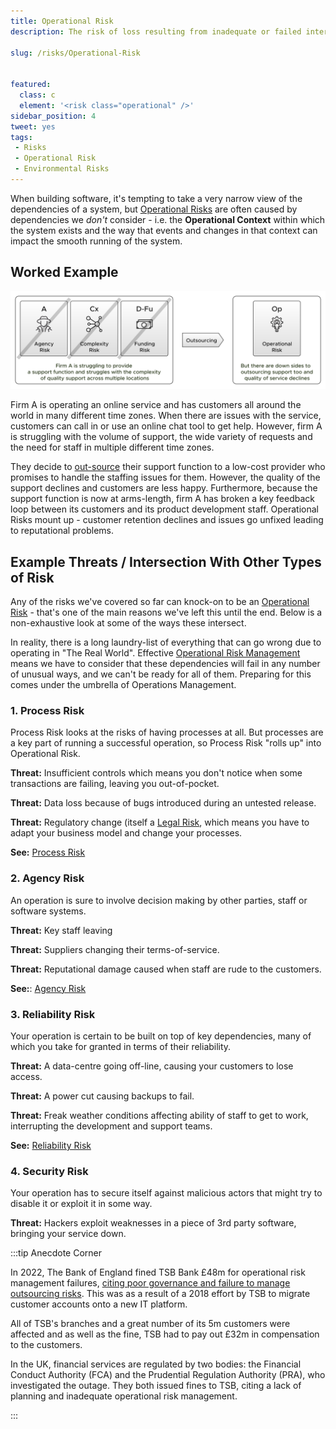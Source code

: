```yaml
---
title: Operational Risk
description: The risk of loss resulting from inadequate or failed internal processes, people and systems or from external events.

slug: /risks/Operational-Risk


featured: 
  class: c
  element: '<risk class="operational" />'
sidebar_position: 4
tweet: yes
tags: 
 - Risks
 - Operational Risk
 - Environmental Risks
---
```


<RiskIntro fm={frontMatter} />

When building software, it's tempting to take a very narrow view of the dependencies of a system, but [Operational Risks](/tags/Operational-Risk) are often caused by dependencies we _don't_ consider - i.e. the **Operational Context** within which the system exists and the way that events and changes in that context can impact the smooth running of the system. 

## Worked Example

![Difficulty of providing good support](/img/generated/risks/posters/operational-risk.svg)

Firm A is operating an online service and has customers all around the world in many different time zones.  When there are issues with the service, customers can call in or use an online chat tool to get help.  However, firm A is struggling with the volume of support, the wide variety of requests and the need for staff in multiple different time zones.

They decide to [out-source](/tags/Outsourcing) their support function to a low-cost provider who promises to handle the staffing issues for them.  However, the quality of the support declines and customers are less happy.  Furthermore, because the support function is now at arms-length, firm A has broken a key feedback loop between its customers and its product development staff.  Operational Risks mount up - customer retention declines and issues go unfixed leading to reputational problems.

## Example Threats / Intersection With Other Types of Risk

Any of the risks we've covered so far can knock-on to be an [Operational Risk](/tags/Operational-Risk) - that's one of the main reasons we've left this until the end.  Below is a non-exhaustive look at some of the ways these intersect. 

In reality, there is a long laundry-list of everything that can go wrong due to operating in "The Real World".  Effective [Operational Risk Management](/tags/Operational-Risk) means we have to consider that these dependencies will fail in any number of unusual ways, and we can't be ready for all of them.  Preparing for this comes under the umbrella of Operations Management.

### 1. Process Risk

Process Risk looks at the risks of having processes at all.  But processes are a key part of running a successful operation, so Process Risk "rolls up" into Operational Risk.

**Threat:** Insufficient controls which means you don't notice when some transactions are failing, leaving you out-of-pocket.

**Threat:** Data loss because of bugs introduced during an untested release.

**Threat:** Regulatory change (itself a [Legal Risk](/tags/Legal-Risk), which means you have to adapt your business model and change your processes.

**See:** [Process Risk](/tags/Process-Risk) 

### 2. Agency Risk

An operation is sure to involve decision making by other parties, staff or software systems.  

**Threat:** Key staff leaving

**Threat:** Suppliers changing their terms-of-service.

**Threat:** Reputational damage caused when staff are rude to the customers.
   
**See:**: [Agency Risk](/tags/Agency-Risk) 

### 3. Reliability Risk
 
Your operation is certain to be built on top of key dependencies, many of which you take for granted in terms of their reliability.

**Threat:** A data-centre going off-line, causing your customers to lose access.

**Threat:** A power cut causing backups to fail.

**Threat:** Freak weather conditions affecting ability of staff to get to work, interrupting the development and support teams. 

**See:** [Reliability Risk](/tags/Reliability-Risk)
   
### 4. Security Risk

Your operation has to secure itself against malicious actors that might try to disable it or exploit it in some way. 
 
**Threat:** Hackers exploit weaknesses in a piece of 3rd party software, bringing your service down.
 

:::tip Anecdote Corner

In 2022, The Bank of England fined TSB Bank £48m for operational risk management failures, [citing poor governance and failure to manage outsourcing risks](https://www.bankofengland.co.uk/news/2022/december/tsb-fined-for-operational-resilience-failings).  This was as a result of a 2018 effort by TSB to migrate customer accounts onto a new IT platform.  

All of TSB's branches and a great number of its 5m customers were affected and as well as the fine, TSB had to pay out £32m in compensation to the customers.  

In the UK, financial services are regulated by two bodies: the Financial Conduct Authority (FCA) and the Prudential Regulation Authority (PRA), who investigated the outage.  They both issued fines to TSB, citing a lack of planning and inadequate operational risk management.

:::


 